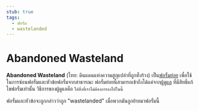 ```yaml
---
stub: true
tags:
  - ฟอรั่ม
  - wastelanded
---
```


# Abandoned Wasteland

**Abandoned Wasteland** (ไทย: ดินแดนแห่งความสูญเปล่าที่ถูกทิ้งร้าง) เป็น[ฟอรั่มย่อย](/wiki/Community/Forum) เพื่อใช้ในการซ่อนฟอรั่มและหัวข้อฟอรั่มจากสาธารณะ ฟอรั่มย่อยนี้สามารถเข้าถึงได้แค่จาก[ผู้ดูแล](/wiki/People/The_Team/Global_Moderation_Team) ที่มีสิทธิ์แก้ไขฟอรั่มเท่านั้น วิธีการของผู้ดูแลคือ `ใส่สิ่งที่เราไม่ต้องการลงไปในนี้`

ฟอรั่มและหัวข้อจะถูกกล่าวว่าถูก "wastelanded" เมื่อพวกมันถูกย้ายมาฟอรั่มนี้

